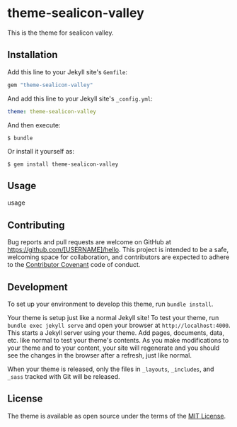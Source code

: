 # theme-sealicon-valley

This is the theme for sealicon valley.

## Installation

Add this line to your Jekyll site's `Gemfile`:

```ruby
gem "theme-sealicon-valley"
```

And add this line to your Jekyll site's `_config.yml`:

```yaml
theme: theme-sealicon-valley
```

And then execute:

    $ bundle

Or install it yourself as:

    $ gem install theme-sealicon-valley

## Usage

usage

## Contributing

Bug reports and pull requests are welcome on GitHub at https://github.com/[USERNAME]/hello. This project is intended to be a safe, welcoming space for collaboration, and contributors are expected to adhere to the [Contributor Covenant](http://contributor-covenant.org) code of conduct.

## Development

To set up your environment to develop this theme, run `bundle install`.

Your theme is setup just like a normal Jekyll site! To test your theme, run `bundle exec jekyll serve` and open your browser at `http://localhost:4000`. This starts a Jekyll server using your theme. Add pages, documents, data, etc. like normal to test your theme's contents. As you make modifications to your theme and to your content, your site will regenerate and you should see the changes in the browser after a refresh, just like normal.

When your theme is released, only the files in `_layouts`, `_includes`, and `_sass` tracked with Git will be released.

## License

The theme is available as open source under the terms of the [MIT License](https://opensource.org/licenses/MIT).


